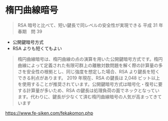 # 楕円曲線暗号

> RSA 暗号と比べて、短い鍵長で同レベルの安全性が実現できる
> 平成 31 年春期　問 39

- 公開鍵暗号方式
- RSA よりも短くてもよい

> 楕円曲線暗号は、楕円曲線の点の演算を用いた公開鍵暗号方式です。楕円曲線によって定義された有限可群上の離散対数問題を解く際の計算量の多さを安全性の根拠とし、同じ強度を想定した場合、RSA より鍵長を短くできる利点があります。
> 2019 年現在、RSA の鍵長は 2,048 ビット以上を使用することが推奨されています。公開鍵暗号方式は暗号化・復号に要する計算量が多いため、RSA の鍵長は処理負荷の面でネックとなっています。代わりに、鍵長が少なくて済む楕円曲線暗号の人気が高まってきています

https://www.fe-siken.com/fekakomon.php
